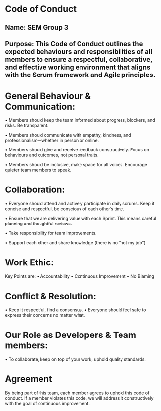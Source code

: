 # Code of Conduct
## Name: SEM Group 3
## Purpose: This Code of Conduct outlines the expected behaviours and responsibilities of all members to ensure a respectful, collaborative, and effective working environment that aligns with the Scrum framework and Agile principles.

# General Behaviour & Communication:
•	Members should keep the team informed about progress, blockers, and risks. Be transparent.

•	Members should communicate with empathy, kindness, and professionalism—whether in person or online.

•	Members should give and receive feedback constructively. Focus on behaviours and outcomes, not personal traits.

•	Members should be inclusive, make space for all voices. Encourage quieter team members to speak.

# Collaboration:
•	Everyone should attend and actively participate in daily scrums. Keep it concise and respectful, be conscious of each other’s time.

•	Ensure that we are delivering value with each Sprint. This means careful planning and thoughtful reviews.


•	Take responsibility for team improvements.

•	Support each other and share knowledge (there is no “not my job”)


# Work Ethic:
Key Points are:
•	Accountability
•	Continuous Improvement
•	No Blaming

# Conflict & Resolution:
•	Keep it respectful, find a consensus.
•	Everyone should feel safe to express their concerns no matter what.

# Our Role as Developers & Team members:
•	To collaborate, keep on top of your work, uphold quality standards.

# Agreement
By being part of this team, each member agrees to uphold this code of conduct. If a member violates this code, we will address it constructively with the goal of continuous improvement.

